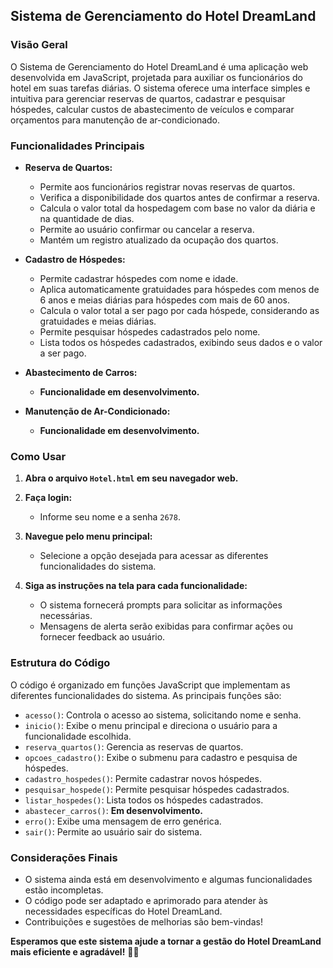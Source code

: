 ## Sistema de Gerenciamento do Hotel DreamLand

### Visão Geral

O Sistema de Gerenciamento do Hotel DreamLand é uma aplicação web desenvolvida em JavaScript, projetada para auxiliar os funcionários do hotel em suas tarefas diárias. O sistema oferece uma interface simples e intuitiva para gerenciar reservas de quartos, cadastrar e pesquisar hóspedes, calcular custos de abastecimento de veículos e comparar orçamentos para manutenção de ar-condicionado.

### Funcionalidades Principais

- **Reserva de Quartos:**
    - Permite aos funcionários registrar novas reservas de quartos.
    - Verifica a disponibilidade dos quartos antes de confirmar a reserva.
    - Calcula o valor total da hospedagem com base no valor da diária e na quantidade de dias.
    - Permite ao usuário confirmar ou cancelar a reserva.
    - Mantém um registro atualizado da ocupação dos quartos.

- **Cadastro de Hóspedes:**
    - Permite cadastrar hóspedes com nome e idade.
    - Aplica automaticamente gratuidades para hóspedes com menos de 6 anos e meias diárias para hóspedes com mais de 60 anos.
    - Calcula o valor total a ser pago por cada hóspede, considerando as gratuidades e meias diárias.
    - Permite pesquisar hóspedes cadastrados pelo nome.
    - Lista todos os hóspedes cadastrados, exibindo seus dados e o valor a ser pago.

- **Abastecimento de Carros:**
    - **Funcionalidade em desenvolvimento.**

- **Manutenção de Ar-Condicionado:**
    - **Funcionalidade em desenvolvimento.**

### Como Usar

1. **Abra o arquivo `Hotel.html` em seu navegador web.**

2. **Faça login:**
    - Informe seu nome e a senha `2678`.

3. **Navegue pelo menu principal:**
    - Selecione a opção desejada para acessar as diferentes funcionalidades do sistema.

4. **Siga as instruções na tela para cada funcionalidade:**
    - O sistema fornecerá prompts para solicitar as informações necessárias.
    - Mensagens de alerta serão exibidas para confirmar ações ou fornecer feedback ao usuário.

### Estrutura do Código

O código é organizado em funções JavaScript que implementam as diferentes funcionalidades do sistema. As principais funções são:

- `acesso()`: Controla o acesso ao sistema, solicitando nome e senha.
- `inicio()`: Exibe o menu principal e direciona o usuário para a funcionalidade escolhida.
- `reserva_quartos()`: Gerencia as reservas de quartos.
- `opcoes_cadastro()`: Exibe o submenu para cadastro e pesquisa de hóspedes.
- `cadastro_hospedes()`: Permite cadastrar novos hóspedes.
- `pesquisar_hospede()`: Permite pesquisar hóspedes cadastrados.
- `listar_hospedes()`: Lista todos os hóspedes cadastrados.
- `abastecer_carros()`: **Em desenvolvimento.**
- `erro()`: Exibe uma mensagem de erro genérica.
- `sair()`: Permite ao usuário sair do sistema.

### Considerações Finais

- O sistema ainda está em desenvolvimento e algumas funcionalidades estão incompletas.
- O código pode ser adaptado e aprimorado para atender às necessidades específicas do Hotel DreamLand.
- Contribuições e sugestões de melhorias são bem-vindas!

**Esperamos que este sistema ajude a tornar a gestão do Hotel DreamLand mais eficiente e agradável!** 🏨✨
